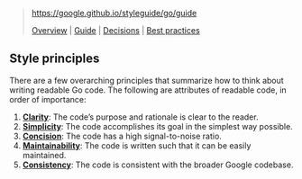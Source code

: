 > https://google.github.io/styleguide/go/guide
> 
> [Overview](https://google.github.io/styleguide/go/index) | [Guide](https://google.github.io/styleguide/go/guide) | [Decisions](https://google.github.io/styleguide/go/decisions) | [Best practices](https://google.github.io/styleguide/go/best-practices)

## Style principles[](https://google.github.io/styleguide/go/guide#style-principles)

There are a few overarching principles that summarize how to think about writing readable Go code. The following are attributes of readable code, in order of importance:

1. **[Clarity](https://google.github.io/styleguide/go/guide#clarity)**: The code’s purpose and rationale is clear to the reader.
2. **[Simplicity](https://google.github.io/styleguide/go/guide#simplicity)**: The code accomplishes its goal in the simplest way possible.
3. **[Concision](https://google.github.io/styleguide/go/guide#concision)**: The code has a high signal-to-noise ratio.
4. **[Maintainability](https://google.github.io/styleguide/go/guide#maintainability)**: The code is written such that it can be easily maintained.
5. **[Consistency](https://google.github.io/styleguide/go/guide#consistency)**: The code is consistent with the broader Google codebase.